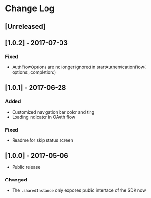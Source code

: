 # Change Log

## [Unreleased]

## [1.0.2] - 2017-07-03

### Fixed 

- AuthFlowOptions are no longer ignored in startAuthenticationFlow( options:, completion:)


## [1.0.1] - 2017-06-28

### Added

- Customized navigation bar color and ting
- Loading indicator in OAuth flow

### Fixed

- Readme for skip status screen

## [1.0.0] - 2017-05-06

- Public release

### Changed

- The `.sharedInstance` only exposes public interface of the SDK now
